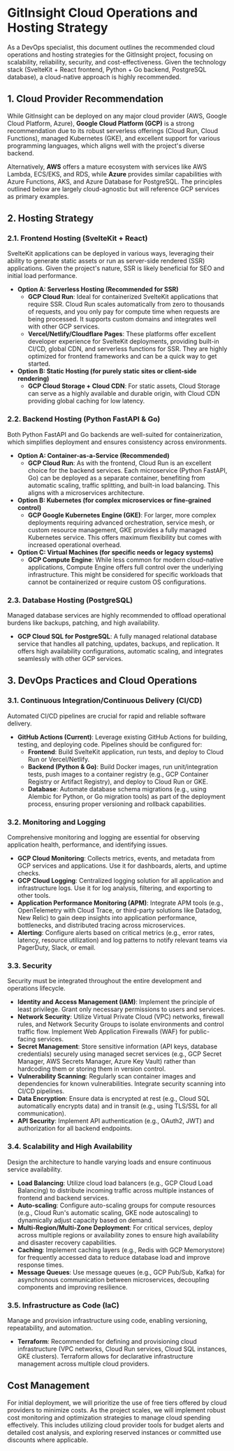 # GitInsight Cloud Operations and Hosting Strategy

As a DevOps specialist, this document outlines the recommended cloud operations and hosting strategies for the GitInsight project, focusing on scalability, reliability, security, and cost-effectiveness. Given the technology stack (SvelteKit + React frontend, Python + Go backend, PostgreSQL database), a cloud-native approach is highly recommended.

## 1. Cloud Provider Recommendation

While GitInsight can be deployed on any major cloud provider (AWS, Google Cloud Platform, Azure), **Google Cloud Platform (GCP)** is a strong recommendation due to its robust serverless offerings (Cloud Run, Cloud Functions), managed Kubernetes (GKE), and excellent support for various programming languages, which aligns well with the project's diverse backend.

Alternatively, **AWS** offers a mature ecosystem with services like AWS Lambda, ECS/EKS, and RDS, while **Azure** provides similar capabilities with Azure Functions, AKS, and Azure Database for PostgreSQL. The principles outlined below are largely cloud-agnostic but will reference GCP services as primary examples.

## 2. Hosting Strategy

### 2.1. Frontend Hosting (SvelteKit + React)

SvelteKit applications can be deployed in various ways, leveraging their ability to generate static assets or run as server-side rendered (SSR) applications. Given the project's nature, SSR is likely beneficial for SEO and initial load performance.

*   **Option A: Serverless Hosting (Recommended for SSR)**
    *   **GCP Cloud Run**: Ideal for containerized SvelteKit applications that require SSR. Cloud Run scales automatically from zero to thousands of requests, and you only pay for compute time when requests are being processed. It supports custom domains and integrates well with other GCP services.
    *   **Vercel/Netlify/Cloudflare Pages**: These platforms offer excellent developer experience for SvelteKit deployments, providing built-in CI/CD, global CDN, and serverless functions for SSR. They are highly optimized for frontend frameworks and can be a quick way to get started.
*   **Option B: Static Hosting (for purely static sites or client-side rendering)**
    *   **GCP Cloud Storage + Cloud CDN**: For static assets, Cloud Storage can serve as a highly available and durable origin, with Cloud CDN providing global caching for low latency.

### 2.2. Backend Hosting (Python FastAPI & Go)

Both Python FastAPI and Go backends are well-suited for containerization, which simplifies deployment and ensures consistency across environments.

*   **Option A: Container-as-a-Service (Recommended)**
    *   **GCP Cloud Run**: As with the frontend, Cloud Run is an excellent choice for the backend services. Each microservice (Python FastAPI, Go) can be deployed as a separate container, benefiting from automatic scaling, traffic splitting, and built-in load balancing. This aligns with a microservices architecture.
*   **Option B: Kubernetes (for complex microservices or fine-grained control)**
    *   **GCP Google Kubernetes Engine (GKE)**: For larger, more complex deployments requiring advanced orchestration, service mesh, or custom resource management, GKE provides a fully managed Kubernetes service. This offers maximum flexibility but comes with increased operational overhead.
*   **Option C: Virtual Machines (for specific needs or legacy systems)**
    *   **GCP Compute Engine**: While less common for modern cloud-native applications, Compute Engine offers full control over the underlying infrastructure. This might be considered for specific workloads that cannot be containerized or require custom OS configurations.

### 2.3. Database Hosting (PostgreSQL)

Managed database services are highly recommended to offload operational burdens like backups, patching, and high availability.

*   **GCP Cloud SQL for PostgreSQL**: A fully managed relational database service that handles all patching, updates, backups, and replication. It offers high availability configurations, automatic scaling, and integrates seamlessly with other GCP services.

## 3. DevOps Practices and Cloud Operations

### 3.1. Continuous Integration/Continuous Delivery (CI/CD)

Automated CI/CD pipelines are crucial for rapid and reliable software delivery.

*   **GitHub Actions (Current)**: Leverage existing GitHub Actions for building, testing, and deploying code. Pipelines should be configured for:
    *   **Frontend**: Build SvelteKit application, run tests, and deploy to Cloud Run or Vercel/Netlify.
    *   **Backend (Python & Go)**: Build Docker images, run unit/integration tests, push images to a container registry (e.g., GCP Container Registry or Artifact Registry), and deploy to Cloud Run or GKE.
    *   **Database**: Automate database schema migrations (e.g., using Alembic for Python, or Go migration tools) as part of the deployment process, ensuring proper versioning and rollback capabilities.

### 3.2. Monitoring and Logging

Comprehensive monitoring and logging are essential for observing application health, performance, and identifying issues.

*   **GCP Cloud Monitoring**: Collects metrics, events, and metadata from GCP services and applications. Use it for dashboards, alerts, and uptime checks.
*   **GCP Cloud Logging**: Centralized logging solution for all application and infrastructure logs. Use it for log analysis, filtering, and exporting to other tools.
*   **Application Performance Monitoring (APM)**: Integrate APM tools (e.g., OpenTelemetry with Cloud Trace, or third-party solutions like Datadog, New Relic) to gain deep insights into application performance, bottlenecks, and distributed tracing across microservices.
*   **Alerting**: Configure alerts based on critical metrics (e.g., error rates, latency, resource utilization) and log patterns to notify relevant teams via PagerDuty, Slack, or email.

### 3.3. Security

Security must be integrated throughout the entire development and operations lifecycle.

*   **Identity and Access Management (IAM)**: Implement the principle of least privilege. Grant only necessary permissions to users and services.
*   **Network Security**: Utilize Virtual Private Cloud (VPC) networks, firewall rules, and Network Security Groups to isolate environments and control traffic flow. Implement Web Application Firewalls (WAF) for public-facing services.
*   **Secret Management**: Store sensitive information (API keys, database credentials) securely using managed secret services (e.g., GCP Secret Manager, AWS Secrets Manager, Azure Key Vault) rather than hardcoding them or storing them in version control.
*   **Vulnerability Scanning**: Regularly scan container images and dependencies for known vulnerabilities. Integrate security scanning into CI/CD pipelines.
*   **Data Encryption**: Ensure data is encrypted at rest (e.g., Cloud SQL automatically encrypts data) and in transit (e.g., using TLS/SSL for all communication).
*   **API Security**: Implement API authentication (e.g., OAuth2, JWT) and authorization for all backend endpoints.

### 3.4. Scalability and High Availability

Design the architecture to handle varying loads and ensure continuous service availability.

*   **Load Balancing**: Utilize cloud load balancers (e.g., GCP Cloud Load Balancing) to distribute incoming traffic across multiple instances of frontend and backend services.
*   **Auto-scaling**: Configure auto-scaling groups for compute resources (e.g., Cloud Run's automatic scaling, GKE node autoscaling) to dynamically adjust capacity based on demand.
*   **Multi-Region/Multi-Zone Deployment**: For critical services, deploy across multiple regions or availability zones to ensure high availability and disaster recovery capabilities.
*   **Caching**: Implement caching layers (e.g., Redis with GCP Memorystore) for frequently accessed data to reduce database load and improve response times.
*   **Message Queues**: Use message queues (e.g., GCP Pub/Sub, Kafka) for asynchronous communication between microservices, decoupling components and improving resilience.

### 3.5. Infrastructure as Code (IaC)

Manage and provision infrastructure using code, enabling versioning, repeatability, and automation.

*   **Terraform**: Recommended for defining and provisioning cloud infrastructure (VPC networks, Cloud Run services, Cloud SQL instances, GKE clusters). Terraform allows for declarative infrastructure management across multiple cloud providers.

## Cost Management

For initial deployment, we will prioritize the use of free tiers offered by cloud providers to minimize costs. As the project scales, we will implement robust cost monitoring and optimization strategies to manage cloud spending effectively. This includes utilizing cloud provider tools for budget alerts and detailed cost analysis, and exploring reserved instances or committed use discounts where applicable.